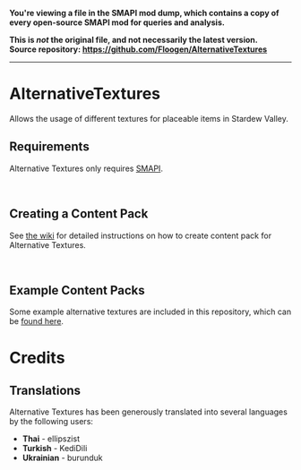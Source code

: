 **You're viewing a file in the SMAPI mod dump, which contains a copy of every open-source SMAPI mod
for queries and analysis.**

**This is _not_ the original file, and not necessarily the latest version.**  
**Source repository: https://github.com/Floogen/AlternativeTextures**

----

# AlternativeTextures
 Allows the usage of different textures for placeable items in Stardew Valley.
 
## Requirements
Alternative Textures only requires [SMAPI](https://smapi.io/).

&nbsp;
## Creating a Content Pack
See [the wiki](https://github.com/Floogen/AlternativeTextures/wiki) for detailed instructions on how to create content pack for Alternative Textures.

&nbsp;
## Example Content Packs
Some example alternative textures are included in this repository, which can be [found here](https://github.com/Floogen/AlternativeTextures/tree/development/AlternativeTextures/Examples).

# Credits
## Translations
Alternative Textures has been generously translated into several languages by the following users:

* **Thai** - ellipszist
* **Turkish** - KediDili
* **Ukrainian** - burunduk
